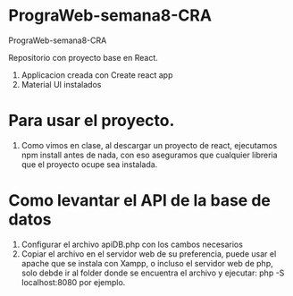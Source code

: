 # PrograWeb-semana8-CRA

PrograWeb-semana8-CRA

Repositorio con proyecto base en React.

1. Applicacion creada con Create react app
2. Material UI instalados

# Para usar el proyecto.

1. Como vimos en clase, al descargar un proyecto de react, ejecutamos npm install antes de nada, con eso aseguramos que cualquier libreria que el proyecto ocupe sea instalada.

# Como levantar el API de la base de datos

1. Configurar el archivo apiDB.php con los cambos necesarios
2. Copiar el archivo en el servidor web de su preferencia, puede usar el apache que se instala con Xampp, o incluso el servidor web de php, solo debde ir al folder donde se encuentra el archivo y ejecutar: php -S localhost:8080 por ejemplo.
